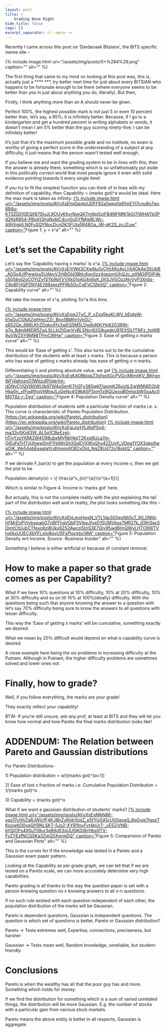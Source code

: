 ```yaml
---
layout: post
title: >
    Grading Done Right
hide_title: false
tags: []
excerpt_separator: <!--more-->
---
```

Recently I came across this post on ‘Dardanaak Bitsians’, the BITS specific meme site –

{% include image.html url="/assets/img/posts/0+%284%29.png" caption="" alt="" %}

The first thing that came to my mind on looking at this post was, this is, actually just a \*\*\*\* \*\*\*, try better next time for just about every BITSIAN who happens to be fortunate enough to be there \(where *everyone* seems to be better than you in just about anything you do, literally\). But then,

Firstly, I think anything more than an A should never be given.

Perfect 100%, the highest possible mark is not just 5 or even 10 percent better than, let’s say, a 95%; it is infinitely better. Because, if I go to a kindergarten and get a hundred percent in writing alphabets or words, it doesn’t mean I am 5% better than the guy scoring ninety\-five; I can be infinitely better\!

It’s just that it’s the maximum possible grade and no institute, no exam is worthy of giving a perfect score in the understanding of a subject at any difficulty, it just means that the person wasn’t tested well enough.

If you believe me and want the grading system to be in lines with this, then the answer is already there, something which is so unfathomably put aside in this politically correct world that most people ignore it even with solid evidence pointing towards it every single time\!

If you try to fit the simplest function you can think of in lines with my definition of capability, then Capability = \(marks got\)^a would be ideal. Here the max mark is taken as infinity.
[
{% include image.html url="/assets/img/posts/AVvXsEhqQeqtsUDFF82a5wpxfa91mEYl7cou8n7wc884u-K73ZQ510EQX87SIyJL9OUvKltyrNwQKTm9pj5ziFB4NFMfK1kGI7iWHATb0Pd2KkR854-PBplH3hgNvblC4cyGo5YfMteRLWc-A9VtigklLN0FuSQYNocDcnDK3FUta5R48Ga_jW-qK2S_zcJZuw" caption="](https://blogger.googleusercontent.com/img/a/AVvXsEhqQeqtsUDFF82a5wpxfa91mEYl7cou8n7wc884u-K73ZQ510EQX87SIyJL9OUvKltyrNwQKTm9pj5ziFB4NFMfK1kGI7iWHATb0Pd2KkR854-PBplH3hgNvblC4cyGo5YfMteRLWc-A9VtigklLN0FuSQYNocDcnDK3FUta5R48Ga_jW-qK2S_zcJZuw)Figure 1: y = x^a" alt="" %}
# Let’s set the Capability right

Let’s say the ‘Capability having x marks’ is x^a.
[
{% include image.html url="/assets/img/posts/AVvXsEjVWd3CXwNuGrCHcMjzAyLh54OkAe3SUbB_AGSs4JfPwwIos5UAbyV2H6IGId3BtIc6gy0zz4qpzmjUhQJc_qXMGlPDiP4ks501dnd2oCOYtZvfSYb9bYVVXk01oAG4n6sK_0hSJVGOzzNvVyP3Xrdq-C8pBFHQPZNY4E288skezPFRk5GcCgEVCSfeSQ" caption="](https://blogger.googleusercontent.com/img/a/AVvXsEjVWd3CXwNuGrCHcMjzAyLh54OkAe3SUbB_AGSs4JfPwwIos5UAbyV2H6IGId3BtIc6gy0zz4qpzmjUhQJc_qXMGlPDiP4ks501dnd2oCOYtZvfSYb9bYVVXk01oAG4n6sK_0hSJVGOzzNvVyP3Xrdq-C8pBFHQPZNY4E288skezPFRk5GcCgEVCSfeSQ)Figure 2: Capability curve" alt="" %}

We take the inverse of x^a, plotting 1/x^a this time.

[
{% include image.html url="/assets/img/posts/AVvXsEjpk2TvC_P_xZxq5kuKLWV_bEjdgW-It1eDuCGNAZqIHmcZZr_Bno1BMfm1yhGU-sRS2Qp_688LKhZDqkoXfx3wEQ5M5LDw8sNXiYkj62G3RjN-q7g_BdmM8DR5ZwLSLLbjZtDanVyBLSNcr82G8uagkU61EXSlLfTNFz_hpWB9uVWZXY9M98TPmCI6Hw" caption="](https://blogger.googleusercontent.com/img/a/AVvXsEjpk2TvC_P_xZxq5kuKLWV_bEjdgW-It1eDuCGNAZqIHmcZZr_Bno1BMfm1yhGU-sRS2Qp_688LKhZDqkoXfx3wEQ5M5LDw8sNXiYkj62G3RjN-q7g_BdmM8DR5ZwLSLLbjZtDanVyBLSNcr82G8uagkU61EXSlLfTNFz_hpWB9uVWZXY9M98TPmCI6Hw)Figure 3: Ease of getting x marks curve" alt="" %}

This would be ‘Ease of getting x’. This also turns out to be the cumulative distribution of the students with at least x marks. This is because a person who has ease of getting x marks already has ease of getting x\-n marks.

Differentiating it and plotting absolute value, we get
[
{% include image.html url="/assets/img/posts/AVvXsEgKAOBbiskZ3gfxeXGcPVGcjMImjtKV_BKhgnWFjXahnznO1WitzuRYqierhn-dGNvCVQVl80WUib97W4qSenK7H2Fy360wKFIaomKZ6uUtLEwWMj8D2b9Hka0n_xfFqdfIhoVtMtwJLvDeNx4G9bA5P3xmTx9iQUpoqB0eIgcbWSxaAc0M0T8z-r-Zgg" caption="](https://blogger.googleusercontent.com/img/a/AVvXsEgKAOBbiskZ3gfxeXGcPVGcjMImjtKV_BKhgnWFjXahnznO1WitzuRYqierhn-dGNvCVQVl80WUib97W4qSenK7H2Fy360wKFIaomKZ6uUtLEwWMj8D2b9Hka0n_xfFqdfIhoVtMtwJLvDeNx4G9bA5P3xmTx9iQUpoqB0eIgcbWSxaAc0M0T8z-r-Zgg)Figure 4: Population Density curve" alt="" %}

Population distribution of students with a particular fraction of marks i.e. x. This curve is characteristic of Pareto Population Distribution.
[https://en.wikipedia.org/wiki/Pareto\_distribution](https://en.wikipedia.org/wiki/Pareto_distribution)
[
{% include image.html url="/assets/img/posts/AVvXsEgjJorH5J8sP0v4-ma33vSKidl3W_AL5q1CBeEzgt-hTIvYzoYKMj2W4O98ubxMVNkHkkT2KxsWJca7m-OjEoFeTrf7vUhww5mP7rbNhiShXSqEVXWxQhy42ZUyfi_VDpg1YOX3okp9wgOlK_We54qbEeagIaYcdhhpmdjDB2xDtd_NqZ8Ud72o18xktQ" caption="](https://blogger.googleusercontent.com/img/a/AVvXsEgjJorH5J8sP0v4-ma33vSKidl3W_AL5q1CBeEzgt-hTIvYzoYKMj2W4O98ubxMVNkHkkT2KxsWJca7m-OjEoFeTrf7vUhww5mP7rbNhiShXSqEVXWxQhy42ZUyfi_VDpg1YOX3okp9wgOlK_We54qbEeagIaYcdhhpmdjDB2xDtd_NqZ8Ud72o18xktQ)" alt="" %}

If we derivate F\_bar\(x\) to get the population at every income x, then we get the plot to be

Population density\(x\) = \\[\-\frac\{a\*x\_\{m\}^\{a\}\}\{x^\{a\+1\}\}\\]

Which is similar to Figure 4. Income is ‘marks got’ here.

But actually, this is not the complete reality with the plot explaining the tail part of the distribution well and in reality, the plot looks something like this –

[
{% include image.html url="/assets/img/posts/AVvXsEhLmoHwsN_VTL1da3G0exNb5cT_90_0Nfd-hYMrEoPVjybswabG7yBFFhaVQbF0VjkeJfyeD15UMVbss7MR27k_iERhSexSDjmtCtUubCTfexo8zj8Ukx82S2Awcp5lzjS3E7Qiy95wd6lmQWvLHTO9WTVhqlAxUUEC4bYFLxlxl8qvU5FxPIockbclWA" caption="](https://blogger.googleusercontent.com/img/a/AVvXsEhLmoHwsN_VTL1da3G0exNb5cT_90_0Nfd-hYMrEoPVjybswabG7yBFFhaVQbF0VjkeJfyeD15UMVbss7MR27k_iERhSexSDjmtCtUubCTfexo8zj8Ukx82S2Awcp5lzjS3E7Qiy95wd6lmQWvLHTO9WTVhqlAxUUEC4bYFLxlxl8qvU5FxPIockbclWA)Figure 5: Population Density wrt Income. Source \-Business Insider" alt="" %}

Something I believe is either artificial or because of constant removal.
# How to make a paper so that grade comes as per Capability?

What if we have 10% questions at 10% difficulty, 10% at 20% difficulty, 10% at 30% difficulty and so on till 10% at 100%\(ideally\) difficulty. With the questions being such that anyone knowing the answer to a question with let’s say 70% difficulty being sure to know the answers to all questions with lesser difficulty.

This way the ‘Ease of getting x marks’ will be cumulative, something exactly we desired.

What we mean by 20% difficult would depend on what α capability curve is desired.

A close example here being the six problems in increasing difficulty at the Putnam. Although in Putnam, the higher difficulty problems are sometimes solved and lower ones not.
# Finally, how to grade?

Well, if you follow everything, the marks are your grade\!

They exactly reflect your capability\!

BTW\- If you’re still unsure, ask any prof, at least at BITS and they will let you know how normal and how Pareto the final marks distribution looks like\!
# ADDENDUM: The Relation between Pareto and Gaussian distributions

For Pareto Distributions\-

1\) Population distribution = α/\(\(marks got\)^\(α\+1\)\)

2\) Ease of lost x fraction of marks i.e. Cumulative Population Distribution = 1/\(marks got\)^α

3\) Capability = \(marks got\)^α

What if we want a gaussian distribution of students’ marks?
[
{% include image.html url="/assets/img/posts/AVvXsEgMkN86-xpo17cHhZgRJWlcfF4KJ8hZyRIdri5qtZ_e5fYio5A1cUG5qvaQ_8qGvje7lgqzTKpzw6O0vqQYRNLSKT-5Js2-XYR1fovFyt4kUr7-_yE5ZjVNB-bYQjOFo4X0uTlI9ur3eB9d53slJU5jKGI6rHbslIlTV-FyZYEzfNCQSKa3ZmQ5XgrmDQ" caption="](https://blogger.googleusercontent.com/img/a/AVvXsEgMkN86-xpo17cHhZgRJWlcfF4KJ8hZyRIdri5qtZ_e5fYio5A1cUG5qvaQ_8qGvje7lgqzTKpzw6O0vqQYRNLSKT-5Js2-XYR1fovFyt4kUr7-_yE5ZjVNB-bYQjOFo4X0uTlI9ur3eB9d53slJU5jKGI6rHbslIlTV-FyZYEzfNCQSKa3ZmQ5XgrmDQ)Figure 5: Comparision of Pareto and Gaussian Plots" alt="" %}

This is the curves for if the knowledge was tested in a Pareto and a Gaussian exam paper pattern.

Looking at the Capability as per grade graph, we can tell that if we are tested on a Pareto scale, we can more accurately determine very high capabilities.

Pareto grading is all thanks to the way the question paper is set with a person knowing question no x knowing answers to all x\-n questions.

If no such rule existed with each question independent of each other, the population distribution of the marks will be Gaussian.

Pareto is dependent questions, Gaussian is independent questions. The question is which set of questions is better, Pareto or Gaussian distribution?

Pareto \-> Tests extremes well, Expertise, connections, preciseness, but harsher

Gaussian \-> Tests mean well, Random knowledge, unreliable, but student\-friendly
# Conclusions


Pareto is when the wealthy has all that the poor guy has and more. Something which holds for money.

If we find the distribution for something which is a sum of varied unrelated things, the distribution will be more Gaussian. E.g. the number of stocks with a particular gain from various stock markets.

Pareto means the above entity is better in all respects, Gaussian is aggregate.